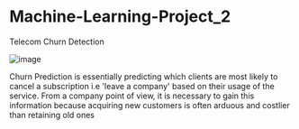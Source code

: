# Machine-Learning-Project_2
Telecom Churn Detection

![image](https://user-images.githubusercontent.com/96537904/161109808-079b490d-d829-4165-8b20-78ddf574db14.png)

 Churn Prediction is essentially predicting which clients are most likely to cancel a subscription i.e 'leave a company' based on their usage of the service.
 From a company point of view, it is necessary to gain this information because acquiring new customers is often arduous and costlier than retaining old ones




